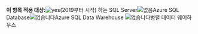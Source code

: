 <Token>**이 항목 적용 대상:**![yes](media/yes.png)(2019부터 시작) 하는 SQL Server![없음](media/no.png)Azure SQL Database![없습니다](media/no.png)Azure SQL Data Warehouse ![없습니다](media/no.png)병렬 데이터 웨어하우스 </Token>

